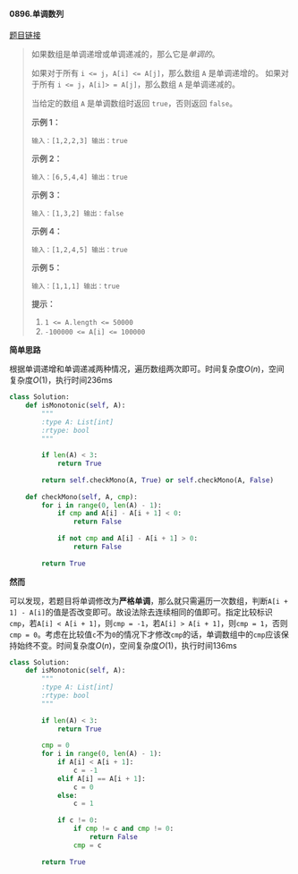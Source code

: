 #### 0896.单调数列
[题目链接](https://leetcode-cn.com/problems/monotonic-array/)
> 如果数组是单调递增或单调递减的，那么它是*单调的*。
>
> 如果对于所有 `i <= j`，`A[i] <= A[j]`，那么数组 `A` 是单调递增的。 如果对于所有 `i <= j`，`A[i]> = A[j]`，那么数组 `A` 是单调递减的。
>
> 当给定的数组 `A` 是单调数组时返回 `true`，否则返回 `false`。
>
>  
>
> **示例 1：**
>
> `
> 输入：[1,2,2,3]
> 输出：true
> `
>
> **示例 2：**
>
> `
> 输入：[6,5,4,4]
> 输出：true
> `
>
> **示例 3：**
>
> `
> 输入：[1,3,2]
> 输出：false
> `
>
> **示例 4：**
>
> `
> 输入：[1,2,4,5]
> 输出：true
> `
>
> **示例 5：**
>
> `
> 输入：[1,1,1]
> 输出：true
> `
>
>  
>
> **提示：**
>
> 1. `1 <= A.length <= 50000`
> 2. `-100000 <= A[i] <= 100000`

**简单思路**

根据单调递增和单调递减两种情况，遍历数组两次即可。时间复杂度$O(n)$，空间复杂度$O(1)$，执行时间236ms

```python
class Solution:
    def isMonotonic(self, A):
        """
        :type A: List[int]
        :rtype: bool
        """
        
        if len(A) < 3:
            return True
        
        return self.checkMono(A, True) or self.checkMono(A, False)
    
    def checkMono(self, A, cmp):
        for i in range(0, len(A) - 1):
            if cmp and A[i] - A[i + 1] < 0:
                return False
            
            if not cmp and A[i] - A[i + 1] > 0:
                return False
        
        return True
```

**然而**

可以发现，若题目将单调修改为**严格单调**，那么就只需遍历一次数组，判断`A[i + 1] - A[i]`的值是否改变即可。故设法除去连续相同的值即可。指定比较标识`cmp`，若`A[i] < A[i + 1]`，则`cmp = -1`，若`A[i] > A[i + 1]`，则`cmp = 1`，否则`cmp = 0`。考虑在比较值`c`不为`0`的情况下才修改`cmp`的话，单调数组中的`cmp`应该保持始终不变。时间复杂度$O(n)$，空间复杂度$O(1)$，执行时间136ms

```python
class Solution:
    def isMonotonic(self, A):
        """
        :type A: List[int]
        :rtype: bool
        """
        
        if len(A) < 3:
            return True
        
        cmp = 0
        for i in range(0, len(A) - 1):
            if A[i] < A[i + 1]:
                c = -1
            elif A[i] == A[i + 1]:
                c = 0
            else:
                c = 1
            
            if c != 0:
                if cmp != c and cmp != 0:
                    return False
                cmp = c
        
        return True
```

